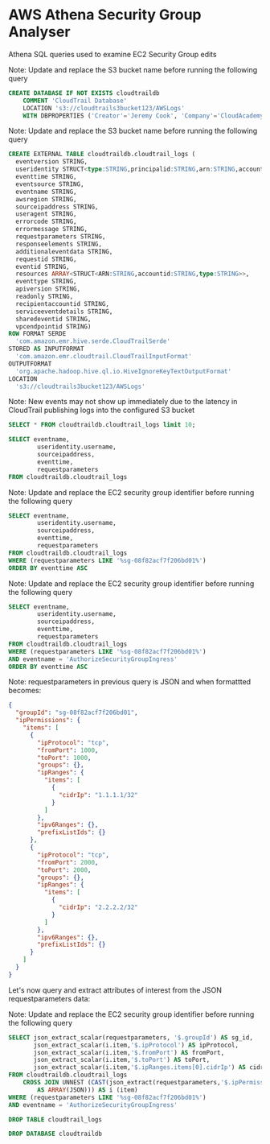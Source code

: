# AWS Athena Security Group Analyser

Athena SQL queries used to examine EC2 Security Group edits

Note: Update and replace the S3 bucket name before running the following query

```sql
CREATE DATABASE IF NOT EXISTS cloudtraildb
    COMMENT 'CloudTrail Database'
    LOCATION 's3://cloudtrails3bucket123/AWSLogs'
    WITH DBPROPERTIES ('Creator'='Jeremy Cook', 'Company'='CloudAcademy', 'Created'='2019')
```

Note: Update and replace the S3 bucket name before running the following query

```sql
CREATE EXTERNAL TABLE cloudtraildb.cloudtrail_logs (
  eventversion STRING,
  useridentity STRUCT<type:STRING,principalid:STRING,arn:STRING,accountid:STRING,invokedby:STRING,accesskeyid:STRING,username:STRING,sessioncontext:struct<attributes:STRUCT<mfaauthenticated:STRING,creationdate:STRING>,sessionissuer:struct<type:STRING,principalid:STRING,arn:STRING,accountid:STRING,username:STRING>>>,
  eventtime STRING,
  eventsource STRING,
  eventname STRING,
  awsregion STRING,
  sourceipaddress STRING,
  useragent STRING,
  errorcode STRING,
  errormessage STRING,
  requestparameters STRING,
  responseelements STRING,
  additionaleventdata STRING,
  requestid STRING,
  eventid STRING,
  resources ARRAY<STRUCT<ARN:STRING,accountid:STRING,type:STRING>>,
  eventtype STRING,
  apiversion STRING,
  readonly STRING,
  recipientaccountid STRING,
  serviceeventdetails STRING,
  sharedeventid STRING,
  vpcendpointid STRING)
ROW FORMAT SERDE 
  'com.amazon.emr.hive.serde.CloudTrailSerde' 
STORED AS INPUTFORMAT 
  'com.amazon.emr.cloudtrail.CloudTrailInputFormat' 
OUTPUTFORMAT 
  'org.apache.hadoop.hive.ql.io.HiveIgnoreKeyTextOutputFormat'
LOCATION
  's3://cloudtrails3bucket123/AWSLogs'
```

Note: New events may not show up immediately due to the latency in CloudTrail publishing logs into the configured S3 bucket

```sql
SELECT * FROM cloudtraildb.cloudtrail_logs limit 10;
```

```sql
SELECT eventname,
        useridentity.username,
        sourceipaddress,
        eventtime,
        requestparameters
FROM cloudtraildb.cloudtrail_logs
```

Note: Update and replace the EC2 security group identifier before running the following query

```sql
SELECT eventname,
        useridentity.username,
        sourceipaddress,
        eventtime,
        requestparameters
FROM cloudtraildb.cloudtrail_logs
WHERE (requestparameters LIKE '%sg-08f82acf7f206bd01%')
ORDER BY eventtime ASC
```

Note: Update and replace the EC2 security group identifier before running the following query

```sql
SELECT eventname,
        useridentity.username,
        sourceipaddress,
        eventtime,
        requestparameters
FROM cloudtraildb.cloudtrail_logs
WHERE (requestparameters LIKE '%sg-08f82acf7f206bd01%')
AND eventname = 'AuthorizeSecurityGroupIngress'
ORDER BY eventtime ASC
```

Note: requestparameters in previous query is JSON and when formattted becomes:

```json
{
  "groupId": "sg-08f82acf7f206bd01",
  "ipPermissions": {
    "items": [
      {
        "ipProtocol": "tcp",
        "fromPort": 1000,
        "toPort": 1000,
        "groups": {},
        "ipRanges": {
          "items": [
            {
              "cidrIp": "1.1.1.1/32"
            }
          ]
        },
        "ipv6Ranges": {},
        "prefixListIds": {}
      },
      {
        "ipProtocol": "tcp",
        "fromPort": 2000,
        "toPort": 2000,
        "groups": {},
        "ipRanges": {
          "items": [
            {
              "cidrIp": "2.2.2.2/32"
            }
          ]
        },
        "ipv6Ranges": {},
        "prefixListIds": {}
      }
    ]
  }
}
```

Let's now query and extract attributes of interest from the JSON requestparameters data:

Note: Update and replace the EC2 security group identifier before running the following query

```sql
SELECT json_extract_scalar(requestparameters, '$.groupId') AS sg_id,
       json_extract_scalar(i.item,'$.ipProtocol') AS ipProtocol,
       json_extract_scalar(i.item,'$.fromPort') AS fromPort,
       json_extract_scalar(i.item,'$.toPort') AS toPort,
       json_extract_scalar(i.item,'$.ipRanges.items[0].cidrIp') AS cidrIp
FROM cloudtraildb.cloudtrail_logs
    CROSS JOIN UNNEST (CAST(json_extract(requestparameters,'$.ipPermissions.items') 
        AS ARRAY(JSON))) AS i (item)
WHERE (requestparameters LIKE '%sg-08f82acf7f206bd01%')
AND eventname = 'AuthorizeSecurityGroupIngress'
```

```sql
DROP TABLE cloudtrail_logs
```

```sql
DROP DATABASE cloudtraildb
```

